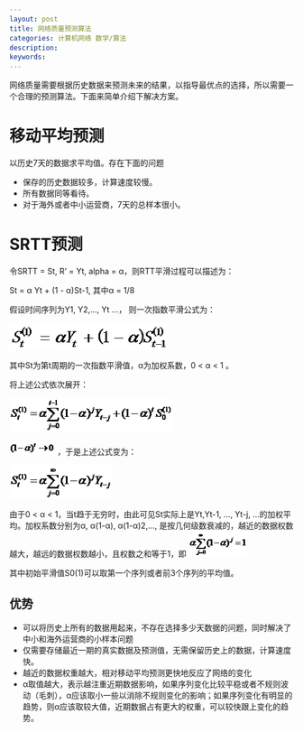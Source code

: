 ```yaml
---
layout: post
title: 网络质量预测算法
categories: 计算机网络 数学/算法
description: 
keywords: 
---
```




网络质量需要根据历史数据来预测未来的结果，以指导最优点的选择，所以需要一个合理的预测算法。下面来简单介绍下解决方案。

# 移动平均预测


以历史7天的数据求平均值。存在下面的问题
- 保存的历史数据较多，计算速度较慢。
- 所有数据同等看待。
- 对于海外或者中小运营商，7天的总样本很小。

# SRTT预测


令SRTT = St, R’ = Yt, alpha = α，则RTT平滑过程可以描述为：

St = α Yt + (1 - α)St-1, 其中α = 1/8
 
假设时间序列为Y1, Y2,..., Yt ...， 则一次指数平滑公式为：

![](/images/posts/2017-02-05-math-net-srtt.md/1.png)

其中St为第t周期的一次指数平滑值，α为加权系数，0 < α < 1 。

将上述公式依次展开：

![](/images/posts/2017-02-05-math-net-srtt.md/2.png)

![](/images/posts/2017-02-05-math-net-srtt.md/3.png) ，于是上述公式变为：


![](/images/posts/2017-02-05-math-net-srtt.md/4.png)

由于0 < α < 1，当t趋于无穷时，由此可见St实际上是Yt,Yt-1, ..., Yt-j, ...的加权平均。加权系数分别为α, α(1-α), α(1-α)2,..., 是按几何级数衰减的，越近的数据权数越大，越远的数据权数越小，且权数之和等于1，即 ![](/images/posts/2017-02-05-math-net-srtt.md/5.png)

其中初始平滑值S0(1)可以取第一个序列或者前3个序列的平均值。

## 优势
- 可以将历史上所有的数据用起来，不存在选择多少天数据的问题，同时解决了中小和海外运营商的小样本问题
- 仅需要存储最近一期的真实数据及预测值，无需保留历史上的数据，计算速度快。
- 越近的数据权重越大，相对移动平均预测更快地反应了网络的变化
- α取值越大，表示越注重近期数据影响，如果序列变化比较平稳或者不规则波动（毛刺），α应该取小一些以消除不规则变化的影响；如果序列变化有明显的趋势，则α应该取较大值，近期数据占有更大的权重，可以较快跟上变化的趋势。


